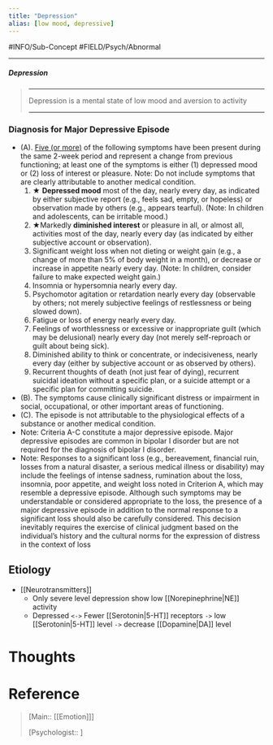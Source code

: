 ```yaml
---
title: "Depression"
alias: [low mood, depressive]
---
```



#INFO/Sub-Concept #FIELD/Psych/Abnormal

---

##### Depression
> ------------------------------------------------------------
> Depression is a mental state of low mood and aversion to activity
>
> ------------------------------------------------------------

### Diagnosis for Major Depressive Episode

- (A). <u>Five (or more)</u> of the following symptoms have been present during the same 2-week period and represent a change from previous functioning; at least one of the symptoms is either (1) depressed mood or (2) loss of interest or pleasure. Note: Do not include symptoms that are clearly attributable to another medical condition.
    1. ★ **Depressed mood** most of the day, nearly every day, as indicated by either subjective report (e.g., feels sad, empty, or hopeless) or observation made by others (e.g., appears tearful). (Note: In children and adolescents, can be irritable mood.)
    2. ★Markedly **diminished interest** or pleasure in all, or almost all, activities most of the day, nearly every day (as indicated by either subjective account or observation).
    3. Significant weight loss when not dieting or weight gain (e.g., a change of more than 5% of body weight in a month), or decrease or increase in appetite nearly every day. (Note: In children, consider failure to make expected weight gain.)
    4. Insomnia or hypersomnia nearly every day.
    5. Psychomotor agitation or retardation nearly every day (observable by others; not merely subjective feelings of restlessness or being slowed down).
    6. Fatigue or loss of energy nearly every day.
    7. Feelings of worthlessness or excessive or inappropriate guilt (which may be delusional) nearly every day (not merely self-reproach or guilt about being sick).
    8. Diminished ability to think or concentrate, or indecisiveness, nearly every day (either by subjective account or as observed by others).
    9. Recurrent thoughts of death (not just fear of dying), recurrent suicidal ideation without a specific plan, or a suicide attempt or a specific plan for committing suicide.
- (B). The symptoms cause clinically significant distress or impairment in social, occupational, or other important areas of functioning.
- (C). The episode is not attributable to the physiological effects of a substance or another medical condition.
- Note: Criteria A-C constitute a major depressive episode. Major depressive episodes are common in bipolar I disorder but are not required for the diagnosis of bipolar I disorder.
- Note: Responses to a significant loss (e.g., bereavement, financial ruin, losses from a natural disaster, a serious medical illness or disability) may include the feelings of intense sadness, rumination about the loss, insomnia, poor appetite, and weight loss noted in Criterion A, which may resemble a depressive episode. Although such symptoms may be understandable or considered appropriate to the loss, the presence of a major depressive episode in addition to the normal response to a significant loss should also be carefully considered. This decision inevitably requires the exercise of clinical judgment based on the individual’s history and the cultural norms for the expression of distress in the context of loss


## Etiology

- [[Neurotransmitters]] 
    - Only severe level depression show low [[Norepinephrine|NE]] activity
    - Depressed `<->` Fewer [[Serotonin|5-HT]] receptors `->` low [[Serotonin|5-HT]] level `->` decrease [[Dopamine|DA]] level

# Thoughts

# Reference

> [Main:: [[Emotion]]]
>
> [Psychologist:: ]
